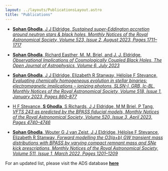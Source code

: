 ```yaml
---
layout: ../layouts/PublicationsLayout.astro
title: "Publications"
---
```


- [<b class="text-skin-accent">Sohan Ghodla</b>, J J Eldridge, _Sustained super-Eddington accretion around neutron stars & black holes, Monthly Notices of the Royal Astronomical Society, Volume 523, Issue 2, August 2023, Pages 1711–1717_](https://doi.org/10.1093/mnras/stad1558)

- [<b class="text-skin-accent">Sohan Ghodla</b>, Richard Easther, M. M. Briel, and J. J. Eldridge, _Observational Implications of Cosmologically Coupled Black Holes, The Open Journal of Astrophysics, Volume 6, July 2023_](https://doi.org/10.21105/astro.2306.08199)

- [<b class="text-skin-accent">Sohan Ghodla</b>, J J Eldridge, Elizabeth R Stanway, Héloïse F Stevance, _Evaluating chemically homogeneous evolution in stellar binaries: electromagnetic implications – ionizing photons, SLSN-I, GRB, Ic-BL, Monthly Notices of the Royal Astronomical Society, Volume 518, Issue 1, January 2023, Pages 860–877_](https://doi.org/10.1093/mnras/stac3177)

- [H F Stevance, <b class="text-skin-accent">S Ghodla</b>, S Richards, J J Eldridge, M M Briel, P Tang, _VFTS 243 as predicted by the BPASS fiducial models, Monthly Notices of the Royal Astronomical Society, Volume 520, Issue 3, April 2023, Pages 4740–4746_](https://doi.org/10.1093/mnras/stad362)

- [<b class="text-skin-accent">Sohan Ghodla</b>, Wouter G J van Zeist, J J Eldridge, Héloïse F Stevance, Elizabeth R Stanway, _Forward modelling the O3(a+b) GW transient mass distributions with BPASS by varying compact remnant mass and SNe kick prescriptions, Monthly Notices of the Royal Astronomical Society, Volume 511, Issue 1, March 2022, Pages 1201–1209_](https://doi.org/10.1093/mnras/stac120)

For an updated list, please visit the ADS database [**here**](https://ui.adsabs.harvard.edu/search/q=author%3A%22Ghodla%2C%20Sohan%22&sort=date%20desc%2C%20bibcode%20desc&p_=0)
